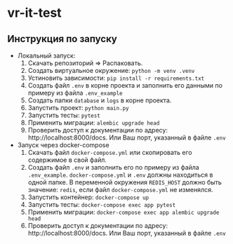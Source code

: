 # vr-it-test
## Инструкция по запуску
* Локальный запуск:
  1) Скачать репозиторий => Распаковать.
  2) Создать виртуальное окружение: `python -m venv .venv`
  3) Устиновить зависимости: `pip install -r requirements.txt`
  4) Создать файл `.env` в корне проекта и заполнить его данными по примеру из файла `.env_example`
  5) Создать папки `database` и `logs` в корне проекта.
  6) Запустить проект: `python main.py`
  7) Запустить тесты: `pytest`
  8) Применить миграции: `alembic upgrade head`
  9) Проверить доступ к документации по адресу: http://localhost:8000/docs. Или Ваш порт, указанный в файле `.env`
* Запуск через docker-compose
  1) Скачать файл `docker-compose.yml` или скопировать его содержимое в свой файл.
  2) Создать файл `.env` и заполнить его по примеру из файла `.env_example`. `docker-compose.yml` и `.env` должны находиться в одной папке. В переменной окружения `REDIS_HOST` должно быть значение: `redis`, если файл `docker-compose.yml` не изменялся.
  3) Запустить контейнер: `docker-compose up`
  4) Запустить тесты: `docker-compose exec app pytest`
  5) Применить миграции: `docker-compose exec app alembic upgrade head`
  6) Проверить доступ к документации по адресу: http://localhost:8000/docs. Или Ваш порт, указанный в файле `.env`
